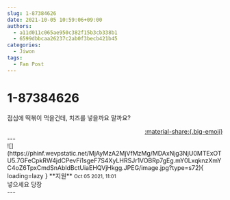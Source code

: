 ```yaml
---
slug: 1-87384626
date: 2021-10-05 10:59:06+09:00
authors:
  - a11d011c065ae950c382f15b3cb338b1
  - 6599dbbcaa26237c2ab0f3becb421b45
categories:
  - Jiwon
tags:
  - Fan Post
---
```


# 1-87384626

<div class="post-container" markdown="1">
<div class="content-container md-sidebar__scrollwrap" markdown="1">

점심에 떡볶이 먹을건데, 치즈를 넣을까요 말까요?

</div>
</div>

<div style="text-align: right;" markdown="1">
<a href="https://weverse.io/fromis9/fanpost/1-87384626" style="text-align: right;">:material-share:{.big-emoji}</a>
</div>
---

<div class="comments-container md-sidebar__scrollwrap" markdown="1">
<div class="comment" markdown="1">
<div class='id-container' markdown="1">
![](https://phinf.wevpstatic.net/MjAyMzA2MjVfMzMg/MDAxNjg3NjU0MTExOTU5.7GFeCpkRW4jdCPevFi1sgeF7S4XyLHRSJr1VOBRp7gEg.mY0LxqknzXmYC4oZ6TpxCmdSnAbldBctUiaEHQVjHkgg.JPEG/image.jpg?type=s72){ loading=lazy }
**<span class="artist">지원</span>** <small>Oct 05 2021, 11:01</small><br>
</div>
<div class='comment-body' markdown="1">
넣으세요 당장
</div>
</div>
</div>
---
